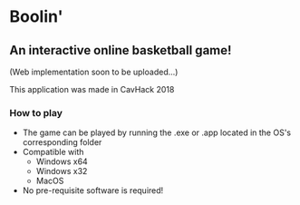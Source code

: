 # Boolin'
## An interactive online basketball game!
(Web implementation soon to be uploaded...)

This application was made in CavHack 2018

### How to play
- The game can be played by running the .exe or .app located in the OS's corresponding folder
- Compatible with
    - Windows x64
    - Windows x32
    - MacOS
- No pre-requisite software is required!